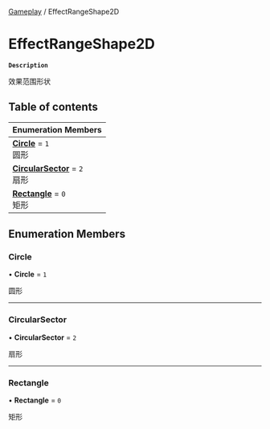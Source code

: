 [Gameplay](../modules/Gameplay.Gameplay.md) / EffectRangeShape2D

# EffectRangeShape2D <Badge type="tip" text="Enumeration" /> 

**`Description`**

效果范围形状

## Table of contents

| Enumeration Members |
| :-----|
| **[Circle](Gameplay.EffectRangeShape2D.md#circle)** = ``1`` <br> 圆形|
| **[CircularSector](Gameplay.EffectRangeShape2D.md#circularsector)** = ``2`` <br> 扇形|
| **[Rectangle](Gameplay.EffectRangeShape2D.md#rectangle)** = ``0`` <br> 矩形|

## Enumeration Members

### Circle  

• **Circle** = ``1``

圆形

___

### CircularSector  

• **CircularSector** = ``2``

扇形

___

### Rectangle  

• **Rectangle** = ``0``

矩形
